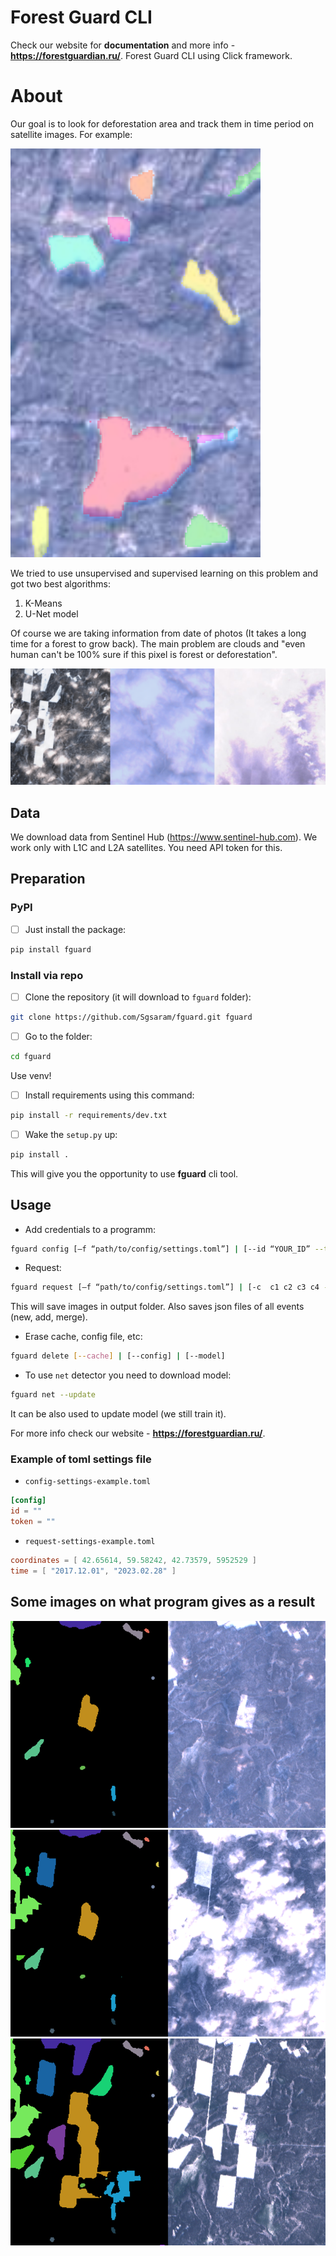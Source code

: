 # Forest Guard CLI

Check our website for **documentation** and more info - **https://forestguardian.ru/**.
Forest Guard CLI using Click framework.

# About

Our goal is to look for deforestation area and track them in time period on satellite images. For example:

<img src='readme-images/example.png' width='400'>

We tried to use unsupervised and supervised learning on this problem and got two best algorithms:
1. K-Means
2. U-Net model

Of course we are taking information from date of photos (It takes a long time for a forest to grow back).
The main problem are clouds and "even human can't be 100% sure if this pixel is forest or deforestation".

![example](readme-images/clouds.png)

## Data

We download data from Sentinel Hub (https://www.sentinel-hub.com). We work only with L1C and L2A satellites. You need API token for this.

## Preparation

### PyPI
- [ ] Just install the package:
```bash
pip install fguard
```

### Install via repo
- [ ] Clone the repository (it will download to `fguard` folder):
```bash
git clone https://github.com/Sgsaram/fguard.git fguard
```

- [ ] Go to the folder:
```bash
cd fguard
```

Use venv!

- [ ] Install requirements using this command:
```bash
pip install -r requirements/dev.txt
```
- [ ] Wake the `setup.py` up:
```bash
pip install .
```
This will give you the opportunity to use **fguard** cli tool.

## Usage

- Add credentials to a programm:
```bash
fguard config [–f “path/to/config/settings.toml”] | [--id “YOUR_ID” --token “YOUR_TOKEN”]
```
- Request:
```bash
fguard request [–f “path/to/config/settings.toml”] | [-c  c1 c2 c3 c4 -t t1 t2] “output/folder” {-s "size" –d "detector" --isolate}
```
This will save images in output folder. Also saves json files of all events (new, add, merge).
- Erase cache, config file, etc:
```bash
fguard delete [--cache] | [--config] | [--model]
```
- To use `net` detector you need to download model:
```bash
fguard net --update
```
It can be also used to update model (we still train it).


For more info check our website - **https://forestguardian.ru/**.

### Example of toml settings file

- `config-settings-example.toml`
```toml
[config]
id = ""
token = ""
```
- `request-settings-example.toml`
```toml
coordinates = [ 42.65614, 59.58242, 42.73579, 5952529 ]
time = [ "2017.12.01", "2023.02.28" ]
```

## Some images on what program gives as a result

![example](readme-images/p3.png)
![example](readme-images/p2.png)
![example](readme-images/p1.png)
